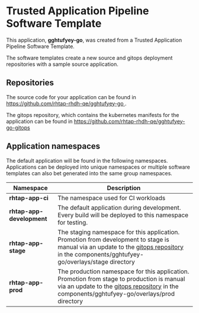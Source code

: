 # Trusted Application Pipeline Software Template

This application, **gghtufyey-go**, was created from a Trusted Application Pipeline Software Template.

The software templates create a new source and gitops deployment repositories with a sample source application. 

## Repositories

The source code for your application can be found in [https://github.com/rhtap-rhdh-qe/gghtufyey-go ](https://github.com/rhtap-rhdh-qe/gghtufyey-go ).
 
The gitops repository, which contains the kubernetes manifests for the application can be found in 
[https://github.com/rhtap-rhdh-qe/gghtufyey-go-gitops ](https://github.com/rhtap-rhdh-qe/gghtufyey-go-gitops ) 

## Application namespaces 

The default application will be found in the following namespaces. Applications can be deployed into unique namespaces or multiple software templates can also bet generated into the same group namespaces.  

|  Namespace   |  Description   |  
| -------- | -------- |
| **rhtap-app-ci** | The namespace used for CI workloads |
| **rhtap-app-development** | The default application during development. Every build will be deployed to this namespace for testing. |
| **rhtap-app-stage** | The staging namespace for this application. Promotion from development to stage is manual via an update to the [gitops repository](https://github.com/rhtap-rhdh-qe/gghtufyey-go-gitops ) in the components/gghtufyey-go/overlays/stage directory |
| **rhtap-app-prod** | The production namespace for this application. Promotion from stage to production is manual via an update to the [gitops repository](https://github.com/rhtap-rhdh-qe/gghtufyey-go-gitops ) in the components/gghtufyey-go/overlays/prod directory |